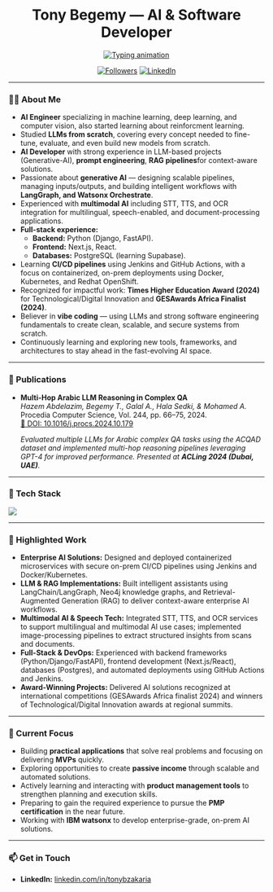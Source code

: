 <h1 align="center">Tony Begemy — AI & Software Developer</h1>

<p align="center">
  <a href="https://github.com/TonyBegemy">
    <img src="https://readme-typing-svg.demolab.com?pause=1400&center=true&vCenter=true&width=720&lines=AI+Engineer+|+AI+Developer+|+Full+Stack+Developer" alt="Typing animation"/>
  </a>
</p>


<p align="center">
  <a href="https://github.com/TonyBegemy"><img alt="Followers" src="https://img.shields.io/github/followers/TonyBegemy?style=for-the-badge&label=Followers"></a>
  <a href="https://linkedin.com/in/tonybzakaria"><img alt="LinkedIn" src="https://img.shields.io/badge/LinkedIn-Connect-0a66c2?style=for-the-badge&logo=linkedin&logoColor=white"></a>
</p>

---

### 👨‍💻 About Me  

- **AI Engineer** specializing in machine learning, deep learning, and computer vision, also started learning about reinforcment learning.  
- Studied **LLMs from scratch**, covering every concept needed to fine-tune, evaluate, and even build new models from scratch.  
- **AI Developer** with strong experience in LLM-based projects (Generative-AI), **prompt engineering**, **RAG pipelines**for context-aware solutions.  
- Passionate about **generative AI** — designing scalable pipelines, managing inputs/outputs, and building intelligent workflows with **LangGraph, and Watsonx Orchestrate**.  
- Experienced with **multimodal AI** including STT, TTS, and OCR integration for multilingual, speech-enabled, and document-processing applications.  
- **Full-stack experience:**  
  - **Backend:** Python (Django, FastAPI).  
  - **Frontend:** Next.js, React.  
  - **Databases:** PostgreSQL (learning Supabase).  
- Learning **CI/CD pipelines** using Jenkins and GitHub Actions, with a focus on containerized, on-prem deployments using Docker, Kubernetes, and Redhat OpenShift.  
- Recognized for impactful work: **Times Higher Education Award (2024)** for Technological/Digital Innovation and **GESAwards Africa Finalist (2024)**.  
- Believer in **vibe coding** — using LLMs and strong software engineering fundamentals to create clean, scalable, and secure systems from scratch.  
- Continuously learning and exploring new tools, frameworks, and architectures to stay ahead in the fast-evolving AI space.  

---

### 📄 Publications  

- **Multi-Hop Arabic LLM Reasoning in Complex QA**  
  *Hazem Abdelazim, Begemy T., Galal A., Hala Sedki, & Mohamed A.*  
  Procedia Computer Science, Vol. 244, pp. 66–75, 2024.  
  [🔗 DOI: 10.1016/j.procs.2024.10.179](https://doi.org/10.1016/j.procs.2024.10.179)  

  *Evaluated multiple LLMs for Arabic complex QA tasks using the ACQAD dataset and implemented multi-hop reasoning pipelines leveraging GPT-4 for improved performance. Presented at **ACLing 2024 (Dubai, UAE)**.*  

---

### 🔧 Tech Stack
<p>
  <a href="https://skillicons.dev">
<img src="https://skillicons.dev/icons?i=python,fastapi,django,flask,react,nextjs,postgres,docker,git,github,githubactions,bash,redis,linux,tensorflow,pytorch,sklearn,opencv&perline=9" />


  </a>
</p>

---

### 🚀 Highlighted Work  
- **Enterprise AI Solutions:** Designed and deployed containerized microservices with secure on-prem CI/CD pipelines using Jenkins and Docker/Kubernetes.  
- **LLM & RAG Implementations:** Built intelligent assistants using LangChain/LangGraph, Neo4j knowledge graphs, and Retrieval-Augmented Generation (RAG) to deliver context-aware enterprise AI workflows.  
- **Multimodal AI & Speech Tech:** Integrated STT, TTS, and OCR services to support multilingual and multimodal AI use cases; implemented image-processing pipelines to extract structured insights from scans and documents.  
- **Full-Stack & DevOps:** Experienced with backend frameworks (Python/Django/FastAPI), frontend development (Next.js/React), databases (Postgres), and automated deployments using GitHub Actions and Jenkins.  
- **Award-Winning Projects:** Delivered AI solutions recognized at international competitions (GESAwards Africa finalist 2024) and winners of Technological/Digital Innovation awards at regional summits.  

---

### 🎯 Current Focus  
- Building **practical applications** that solve real problems and focusing on delivering **MVPs** quickly.  
- Exploring opportunities to create **passive income** through scalable and automated solutions.  
- Actively learning and interacting with **product management tools** to strengthen planning and execution skills.  
- Preparing to gain the required experience to pursue the **PMP certification** in the near future.  
- Working with **IBM watsonx** to develop enterprise-grade, on-prem AI solutions.  


---

### 📫 Get in Touch
- **LinkedIn:** [linkedin.com/in/tonybzakaria](https://linkedin.com/in/tonybzakaria)  
